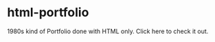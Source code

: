 # html-portfolio
1980s kind of Portfolio done with HTML only. Click <a href="https://kira-legacy.github.io/html-portfolio/" style="text-decoration: none;"> here </a>to check it out.
